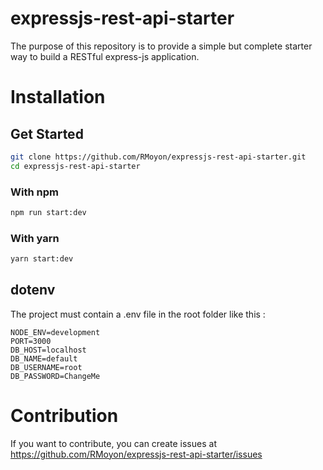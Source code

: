 # expressjs-rest-api-starter
The purpose of this repository is to provide a simple but complete starter way to build a RESTful express-js application.  

# Installation
## Get Started
```sh
git clone https://github.com/RMoyon/expressjs-rest-api-starter.git
cd expressjs-rest-api-starter
```

### With npm  
```sh
npm run start:dev
```  

### With yarn
```sh
yarn start:dev
```  

## dotenv

The project must contain a .env file in the root folder like this :  

```text
NODE_ENV=development
PORT=3000
DB_HOST=localhost
DB_NAME=default
DB_USERNAME=root
DB_PASSWORD=ChangeMe
```  

# Contribution  

If you want to contribute, you can create issues at https://github.com/RMoyon/expressjs-rest-api-starter/issues